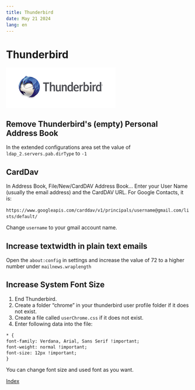 ```yaml
---
title: Thunderbird
date: May 21 2024
lang: en
---
```


# Thunderbird

<img src="./images/thunderbird.png" alt="image" width="300" height="auto"> 

## Remove Thunderbird's (empty) Personal Address Book

In the extended configurations area set the value of `ldap_2.servers.pab.dirType` to `-1`

## CardDav

In Address Book, File/New/CardDAV Address Book... Enter your User Name (usually the email address) and the CardDAV URL. For Google Contacts, it is:

`https://www.googleapis.com/carddav/v1/principals/username@gmail.com/lists/default/` 

Change `username` to your gmail account name.

## Increase textwidth in plain text emails

Open the `about:config` in settings and increase the value of 72 to a higher number under `mailnews.wraplength`

## Increase System Font Size


1. End Thunderbird.
2. Create a folder “chrome” in your thunderbird user profile folder if it does not exist.
4. Create a file called `userChrome.css` if it does not exist.
4. Enter following data into the file: 

```
* {
font-family: Verdana, Arial, Sans Serif !important;
font-weight: normal !important;
font-size: 12px !important;
}
```

You can change font size and used font as you want.

[Index](index.md)
